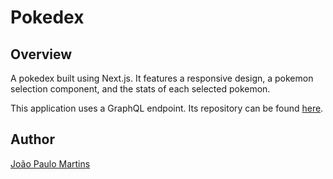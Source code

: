 # Pokedex

## Overview

A pokedex built using Next.js. It features a responsive design, a pokemon selection component, and the stats of each selected pokemon.

This application uses a GraphQL endpoint. Its repository can be found [here](https://github.com/mazipan/graphql-pokeapi).

## Author

[João Paulo Martins](https://portfolio-40fathoms.vercel.app/)